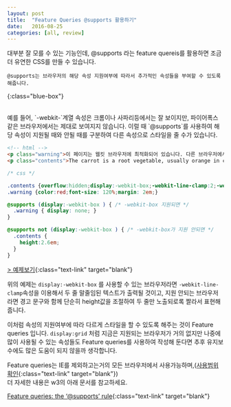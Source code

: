 ```yaml
---
layout: post
title:  "Feature Queries @supports 활용하기"
date:   2016-08-25
categories: [all, review]
---
```


대부분 잘 모를 수 있는 기능인데, @supports 라는 feature quereis를 활용하면 조금 더 유연한 CSS를 만들 수 있습니다.

```
@supports는 브라우저의 해당 속성 지원여부에 따라서 추가적인 속성들을 부여할 수 있도록 해줍니다.
```
{:class="blue-box"}

<br>
예를 들어, `-webkit-`계열 속성은 크롬이나 사파리등에서는 잘 보이지만, 파이어폭스 같은 브라우저에서는 제대로 보여지지 않습니다.
이럴 때 `@supports`를 사용하여 해당 속성이 지원될 때와 안될 때를 구분하여 다른 속성으로 스타일을 줄 수가 있습니다.

```html
<!-- html -->
<p class="warning">이 페이지는 웹킷 브라우저에 최적화되어 있습니다. 다른 브라우저에서는 정상적으로 표현되지 않을 수 있습니다.</div>
<p class="contents">The carrot is a root vegetable, usually orange in colour, though purple, black, red, white, and yellow varieties exist. It has a crisp texture when fresh. The most commonly eaten part of a carrot is a taproot, although the greens are sometimes eaten as well. It is a domesticated form of the wild carrot Daucus carota, native to Europe and southwestern Asia. The domestic carrot has been selectively bred for its greatly enlarged and more palatable, less woody-textured edible taproot. The Food and Agriculture Organization of the United Nations (FAO) reports that world production of carrots and turnips (these plants are combined by the FAO for reporting purposes) for calendar year 2011 was almost 35.658 million tonnes. Almost half were grown in China. Carrots are widely used in many cuisines, especially in the preparation of salads, and carrot salads are a tradition in many regional cuisines.</p>
```

```css
/* css */

.contents {overflow:hidden;display:-webkit-box;-webkit-line-clamp:2;-webkit-box-orient:vertical;white-space:normal;word-wrap:break-word}
.warning {color:red;font-size: 120%;margin: 2em;}

@supports (display:-webkit-box ) { /* -webkit-box 지원되면 */
  .warning { display: none; }
}

@supports not (display:-webkit-box ) { /* -webkit-box가 지원 안되면 */
  .contents {
    height:2.6em;
  }
}
```

[> 예제보기](http://codepen.io/niizguy/pen/mEYNYG){:class="text-link" target="blank"}

위의 예제는 `display:-webkit-box` 를 사용할 수 있는 브라우저라면 `-webkit-line-clamp`속성을 이용해서 두 줄 말줄임된 텍스트가 출력될 것이고,
지원 안되는 브라우저라면 경고 문구와 함께 단순히 height값을 조절하여 두 줄만 노출되로록 짤라서 표현해줍니다.

이처럼 속성의 지원여부에 따라 다르게 스타일을 할 수 있도록 해주는 것이 Feature queries 입니다.
`display:grid` 처럼 지금은 지원되는 브라우저가 거의 없지만 나중에 많이 사용될 수 있는 속성들도 Feature queries를 사용하여 
작성해 둔다면 추후 유지보수에도 많은 도움이 되지 않을까 생각합니다.

Feature queries는 IE를 제외하고는거의 모든 브라우저에서 사용가능하며,([사용범위 확인](http://caniuse.com/#search=feature){:class="text-link" target="blank"})
<br>
더 자세한 내용은 w3의 아래 문서를 참고하세요.

[Feature queries: the ‘@supports’ rule](https://www.w3.org/TR/css3-conditional/#at-supports){:class="text-link" target="blank"}